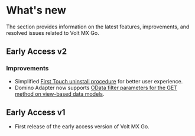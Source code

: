 # What's new

The section provides information on the latest features, improvements, and resolved issues related to Volt MX Go. 

## Early Access v2

### Improvements

- Simplified [First Touch uninstall procedure](../howto/uninstallfirsttouch.md) for better user experience.
- Domino Adapter now supports [OData filter parameters for the GET method on view-based data models](../topicguides/dominoadapter.md#supported-odata-filter-parameters-view-based-get).  
## Early Access v1

- First release of the early access version of Volt MX Go.